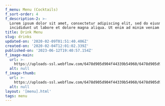 ```yaml
---
f_menu: Menu (Cocktails)
f_sort-order: 4
f_description-2: >-
  Lorem ipsum dolor sit amet, consectetur adipiscing elit, sed do eiusmod tempor
  incididunt ut labore et dolore magna aliqua. Ut enim ad minim veniam
title: Drink Menu
slug: drinks
updated-on: '2020-02-09T01:51:40.406Z'
created-on: '2020-02-04T12:01:02.339Z'
published-on: '2023-06-12T19:40:57.154Z'
f_image-main:
  url: >-
    https://uploads-ssl.webflow.com/6478d905d904f44339b54960/6478d905d904f44339b54b76_group-of-people-doing-cheers-544961.jpg
  alt: null
f_image-thumb:
  url: >-
    https://uploads-ssl.webflow.com/6478d905d904f44339b54960/6478d905d904f44339b54b72_group-of-people-doing-cheers-544961-thumb.jpg
  alt: null
layout: '[menu].html'
tags: menu
---
```



